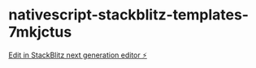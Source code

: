 # nativescript-stackblitz-templates-7mkjctus

[Edit in StackBlitz next generation editor ⚡️](https://stackblitz.com/~/github.com/zsawork94/nativescript-stackblitz-templates-7mkjctus)